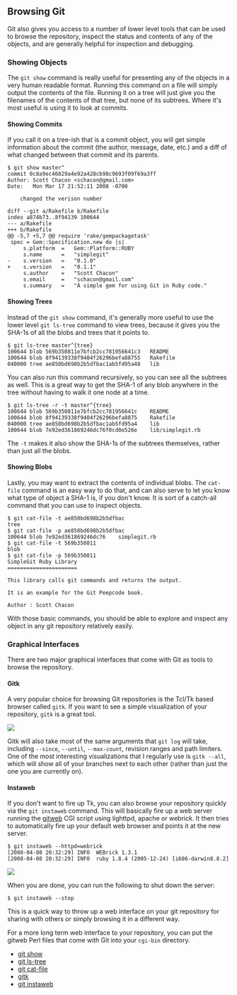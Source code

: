 <!--
SPDX-FileCopyrightText: 2008 Geoffrey Grosenbach <boss@topfunky.com>
SPDX-FileCopyrightText: 2008 Scott Chacon <schacon@gmail.com>

SPDX-License-Identifier: CC-BY-SA-3.0
-->

## Browsing Git

Git also gives you access to a number of lower level tools
that can be used to browse the repository,
inspect the status and contents of any of the objects,
and are generally helpful for inspection and debugging.

<!-- SIDEBAR
---

#### Git Object Browsing Screencast

In this screencast,
we show how to browse and inspect raw Git objects.
The major tools covered are the `git cat-file`
and `git ls-tree` commands to inspect the object contents,
and then we cover some of the included graphical browsers,
`gitk` and `gitweb`.

movie. c5-git-browsing.mov

---
SIDEBAR -->

### Showing Objects

The `git show` command is really useful
for presenting any of the objects in a very human readable format.
Running this command on a file will simply output the contents of the file.
Running it on a tree will just give you the filenames
of the contents of that tree,
but none of its subtrees.
Where it's most useful is using it to look at commits.

#### Showing Commits

If you call it on a tree-ish that is a commit object,
you will get simple information about the commit
(the author,
message,
date,
etc.)
and a diff of what changed between that commit and its parents.

```shell
$ git show master^
commit 0c8a9ec46029a4e92a428cb98c9693f09f69a3ff
Author: Scott Chacon <schacon@gmail.com>
Date:   Mon Mar 17 21:52:11 2008 -0700

    changed the verison number

diff --git a/Rakefile b/Rakefile
index a874b73..8f94139 100644
--- a/Rakefile
+++ b/Rakefile
@@ -5,7 +5,7 @@ require 'rake/gempackagetask'
 spec = Gem::Specification.new do |s|
     s.platform  =   Gem::Platform::RUBY
     s.name      =   "simplegit"
-    s.version   =   "0.1.0"
+    s.version   =   "0.1.1"
     s.author    =   "Scott Chacon"
     s.email     =   "schacon@gmail.com"
     s.summary   =   "A simple gem for using Git in Ruby code."
```

#### Showing Trees

Instead of the `git show` command,
it's generally more useful to use the lower level `git ls-tree` command to view trees,
because it gives you the SHA-1s of all the blobs and trees that it points to.

```shell
$ git ls-tree master^{tree}
100644 blob 569b350811e7bfcb2cc781956641c3   README
100644 blob 8f94139338f9404f26296befa88755   Rakefile
040000 tree ae850bd698b2b5dfbac1ab5fd95a48   lib
```

You can also run this command recursively,
so you can see all the subtrees as well.
This is a great way to get the SHA-1 of any blob anywhere in the tree
without having to walk it one node at a time.

```shell
$ git ls-tree -r -t master^{tree}
100644 blob 569b350811e7bfcb2cc781956641c    README
100644 blob 8f94139338f9404f26296befa8875    Rakefile
040000 tree ae850bd698b2b5dfbac1ab5fd95a4    lib
100644 blob 7e92ed361869246dc76f0cd0e526e    lib/simplegit.rb
```

The `-t` makes it also show the SHA-1s of the subtrees themselves,
rather than just all the blobs.

#### Showing Blobs

Lastly,
you may want to extract the contents of individual blobs.
The `cat-file` command is an easy way to do that,
and can also serve to let you know what type of object a SHA-1 is,
if you don't know.
It is sort of a catch-all command that you can use to inspect objects.

```shell
$ git cat-file -t ae850bd698b2b5dfbac
tree
$ git cat-file -p ae850bd698b2b5dfbac
100644 blob 7e92ed361869246dc76    simplegit.rb
$ git cat-file -t 569b350811
blob
$ git cat-file -p 569b350811
SimpleGit Ruby Library
======================

This library calls git commands and returns the output.

It is an example for the Git Peepcode book.

Author : Scott Chacon

```

With those basic commands,
you should be able to explore and inspect any object in any git repository
relatively easily.

### Graphical Interfaces

There are two major graphical interfaces that come with Git
as tools to browse the repository.

#### Gitk

A very popular choice for browsing Git repositories
is the Tcl/Tk based browser called `gitk`.
If you want to see a simple visualization of your repository,
`gitk` is a great tool.

![](../artwork/bitmap/gitk.png)

Gitk will also take most of the same arguments that `git log` will take,
including `--since`,
`--until`,
`--max-count`,
revision ranges and path limiters.
One of the most interesting visualizations that I regularly use
is `gitk --all`,
which will show all of your branches next to each other
(rather than just the one you are currently on).

#### Instaweb

If you don't want to fire up Tk,
you can also browse your repository quickly
via the `git instaweb` command.
This will basically fire up a web server
running the [gitweb](http://git.or.cz/gitwiki/Gitweb)
CGI script using lighttpd,
apache or webrick.
It then tries to automatically fire up your default web browser
and points it at the new server.

```shell
$ git instaweb --httpd=webrick
[2008-04-08 20:32:29] INFO  WEBrick 1.3.1
[2008-04-08 20:32:29] INFO  ruby 1.8.4 (2005-12-24) [i686-darwin8.8.2]
```

![](../artwork/bitmap/instaweb.png)

When you are done,
you can run the following to shut down the server:

```shell
$ git instaweb --stop
```

This is a quick way to throw up a web interface on your git repository
for sharing with others
or simply browsing it in a different way.

For a more long term web interface to your repository,
you can put the gitweb Perl files that come with Git
into your `cgi-bin` directory.

- [git show](http://www.kernel.org/pub/software/scm/git/docs/git-show.html)
- [git ls-tree](http://www.kernel.org/pub/software/scm/git/docs/git-ls-tree.html)
- [git cat-file](http://www.kernel.org/pub/software/scm/git/docs/git-cat-fileß.html)
- [gitk](http://www.kernel.org/pub/software/scm/git/docs/gitk.html)
- [git instaweb](http://www.kernel.org/pub/software/scm/git/docs/git-instaweb.html)
